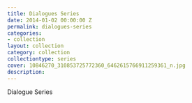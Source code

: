 ```yaml
---
title: Dialogues Series
date: 2014-01-02 00:00:00 Z
permalink: dialogues-series
categories:
- collection
layout: collection
category: collection
collectiontype: series
cover: 10846270_310853725772360_6462615766911259361_n.jpg
description: 
---
```


Dialogue Series 



